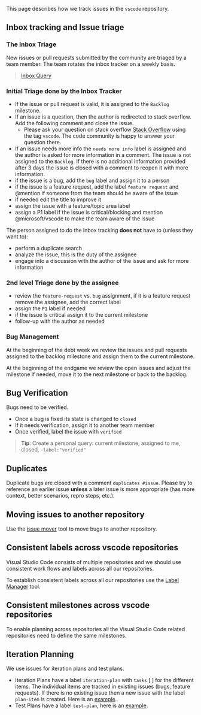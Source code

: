 This page describes how we track issues in the `vscode` repository.

## Inbox tracking and Issue triage

### The Inbox Triage
New issues or pull requests submitted by the community are triaged by a team member. The team rotates the inbox tracker on a weekly basis.

> [Inbox Query](https://github.com/Microsoft/vscode/issues?q=is%3Aopen+no%3Amilestone)

### Initial Triage done by the Inbox Tracker

- If the issue or pull request is valid, it is assigned to the `Backlog` milestone. 
- If an issue is a question, then the author is redirected to stack overflow. Add the following comment and close the issue.
  - Please ask your question on stack overflow [Stack Overflow](https://stackoverflow.com/questions/tagged/vscode) using
    the tag `vscode`. The code community is happy to answer your question there.
- If an issue needs more info the `needs more info` label is assigned and the author is asked for more information in a comment. The issue is not assigned to the `Backlog`. If there is no additional information provided after 3 days the issue is closed with a comment to reopen it with more information.
- if the issue is a bug, add the `bug` label and assign it to a person
- if the issue is a feature request, add the label `feature request` and @mention if someone from the team should be aware of the issue
- if needed edit the title to improve it
- assign the issue with a feature/topic area label
- assign a P1 label if the issue is critical/blocking and mention @microsoft/vscode to make the team aware of the issue

The person assigned to do the inbox tracking **does not** have to (unless they want to):
- perform a duplicate search
- analyze the issue, this is the duty of the assignee
- engage into a discussion with the author of the issue and ask for more information

### 2nd level Triage done by the assignee
- review the `feature-request` vs. `bug` assignment, if it is a feature request remove the assignee, add the correct label
- assign the `P1` label if needed
- if the issue is critical assign it to the current milestone 
- follow-up with the author as needed

### Bug Management
At the beginning of the debt week we review the issues and pull requests assigned to the backlog milestone and assign them to the current milestone.

At the beginning of the endgame we review the open issues and adjust the milestone if needed, move it to the next milestone or back to the backlog.

## Bug Verification
Bugs need to be verified. 
- Once a bug is fixed its state is changed to `closed` 
- If it needs verification, assign it to another team member
- Once verified, label the issue with `verified`

> **Tip**: Create a personal query: current milestone, assigned to me, closed, `-label:"verified"`

## Duplicates
Duplicate bugs are closed with a comment `duplicates #issue`. Please try to reference an earlier issue **unless** a later issue is more appropriate (has more context, better scenarios, repro steps, etc.).

## Moving issues to another repository
Use the [issue mover](https://github-issue-mover.appspot.com/) tool to move bugs to another repository.

## Consistent labels across vscode repositories

Visual Studio Code consists of multiple repositories and we should use consistent work flows and labels across all our repositories.

To establish consistent labels across all our repositories use the [Label Manager](http://www.dorukdestan.com/github-label-manager/) tool.

## Consistent milestones across vscode repositories

To enable planning across repositories all the Visual Studio Code related repositories need to define the same milestones.

## Iteration Planning
We use issues for iteration plans and test plans:
- Iteration Plans have a label `iteration-plan` with `tasks` [ ] for the different items. The individual items are tracked in existing issues (bugs, feature requests). If there is no existing issue then a new issue with the label `plan-item` is created. Here is an [example](https://github.com/Microsoft/vscode/issues/917).
- Test Plans have a label `test-plan`, here is an [example](https://github.com/Microsoft/vscode/issues/1096).